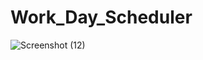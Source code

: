 # Work_Day_Scheduler

![Screenshot (12)](https://user-images.githubusercontent.com/82096138/127248985-e879020b-84ac-4d4a-a10c-db714353d2fa.png)
